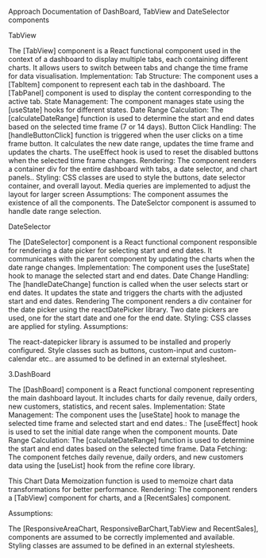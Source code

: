 Approach Documentation of DashBoard, TabView and DateSelector components

TabView

The [TabView] component is a React functional component used in the context of a dashboard to display multiple tabs, each containing different charts. It allows users to switch between tabs and change the time frame for data visualisation.
Implementation:
Tab Structure:
The component uses a [TabItem] component to represent each tab in the dashboard.
The [TabPanel] component is used to display the content corresponding to the active tab.
State Management:
The component manages state using the [useState] hooks for different states.
Date Range Calculation:
The [calculateDateRange] function is used to determine the start and end dates based on the selected time frame (7 or 14 days).
Button Click Handling:
The [handleButtonClick] function is triggered when the user clicks on a time frame button. It calculates the new date range, updates the time frame and updates the charts.
The useEffect hook is used to reset the disabled buttons when the selected time frame changes.
Rendering:
The component renders a container div for the entire dashboard with tabs, a date selector, and chart panels..
Styling:
CSS classes are used to style the buttons, date selector container, and overall layout.
Media queries are implemented to adjust the layout for larger screen
Assumptions:
The component assumes the existence of all the components.
The DateSelctor component is assumed to handle date range selection.


DateSelector

The [DateSelector] component is a React functional component responsible for rendering a date picker for selecting start and end dates. It communicates with the parent component by updating the charts when the date range changes.
Implementation:
The component uses the [useState] hook to manage the selected start and end dates.
Date Change Handling:
The [handleDateChange] function is called when the user selects start or end dates. It updates the state and triggers the charts with the adjusted start and end dates.
Rendering
The component renders a div container for the date picker using the reactDatePicker library.
Two date pickers are used, one for the start date and one for the end date.
Styling:
CSS classes are applied for styling.
Assumptions:

The react-datepicker library is assumed to be installed and properly configured.
Style classes such as buttons, custom-input and custom-calendar etc..  are assumed to be defined in an external stylesheet.


3.DashBoard

The [DashBoard] component is a React functional component representing the main dashboard layout. It includes charts for daily revenue, daily orders, new customers, statistics, and recent sales.
Implementation:
State Management:
The component uses the [useState] hook to manage the selected time frame and selected start and end dates.:
The [useEffect] hook is used to set the initial date range when the component mounts.
Date Range Calculation:
The [calculateDateRange] function is used to determine the start and end dates based on the selected time frame.
Data Fetching:
The component fetches daily revenue, daily orders, and new customers data using the [useList] hook from the refine core library.


This Chart Data Memoization function is used to memoize chart data transformations for better performance.
Rendering:
The component renders a [TabView] component for charts, and a [RecentSales] component.

Assumptions:


The [ResponsiveAreaChart, ResponsiveBarChart,TabView and RecentSales], components are assumed to be correctly implemented and available.
Styling classes are assumed to be defined in an external stylesheets.
